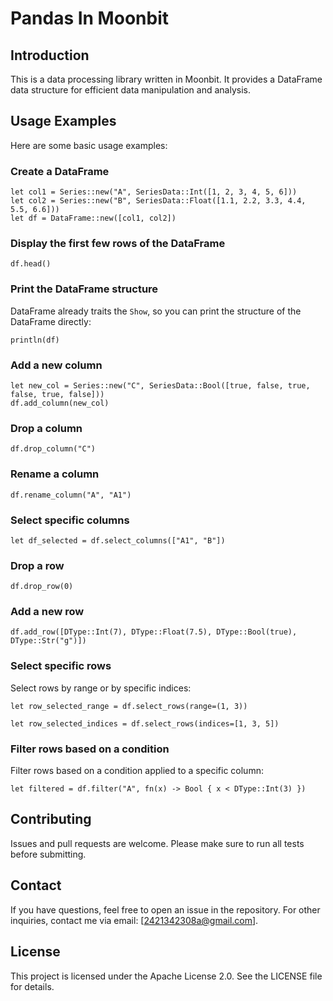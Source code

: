 # Pandas In Moonbit

## Introduction
This is a data processing library written in Moonbit. It provides a DataFrame data structure for efficient data manipulation and analysis.

## Usage Examples
Here are some basic usage examples:

### Create a DataFrame
```moonbit
let col1 = Series::new("A", SeriesData::Int([1, 2, 3, 4, 5, 6]))
let col2 = Series::new("B", SeriesData::Float([1.1, 2.2, 3.3, 4.4, 5.5, 6.6]))
let df = DataFrame::new([col1, col2])
```

### Display the first few rows of the DataFrame
```moonbit
df.head()
```

### Print the DataFrame structure
DataFrame already traits the `Show`, so you can print the structure of the DataFrame directly:
```moonbit
println(df)
```

### Add a new column
```moonbit
let new_col = Series::new("C", SeriesData::Bool([true, false, true, false, true, false]))
df.add_column(new_col)
```

### Drop a column
```moonbit
df.drop_column("C")
```

### Rename a column
```moonbit
df.rename_column("A", "A1")
```

### Select specific columns
```moonbit
let df_selected = df.select_columns(["A1", "B"])
```

### Drop a row
```moonbit
df.drop_row(0)
```

### Add a new row
```moonbit
df.add_row([DType::Int(7), DType::Float(7.5), DType::Bool(true), DType::Str("g")])
```

### Select specific rows
Select rows by range or by specific indices:
```moonbit
let row_selected_range = df.select_rows(range=(1, 3))

let row_selected_indices = df.select_rows(indices=[1, 3, 5])
```

### Filter rows based on a condition
Filter rows based on a condition applied to a specific column:
```moonbit
let filtered = df.filter("A", fn(x) -> Bool { x < DType::Int(3) })
```

## Contributing
Issues and pull requests are welcome. Please make sure to run all tests before submitting.

## Contact
If you have questions, feel free to open an issue in the repository. For other inquiries, contact me via email: [2421342308a@gmail.com].

## License
This project is licensed under the Apache License 2.0. See the LICENSE file for details.